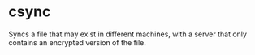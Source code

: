 # csync

Syncs a file that may exist in different machines, with a server that only contains an encrypted version of the file.